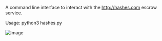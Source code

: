 A command line interface to interact with the http://hashes.com escrow service.


Usage:
python3 hashes.py


![image](https://i.imgur.com/h08XES8.png)
